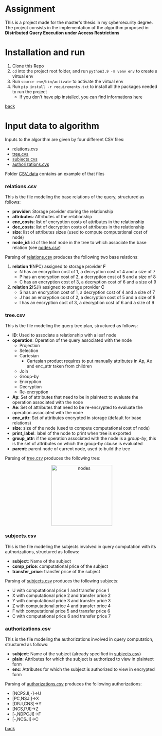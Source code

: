 
# Assignment
This is a project made for the master's thesis in my cybersecurity degree. The project consists in the implementation of the algorithm proposed in **Distributed Query Execution under Access Restrictions**

<a id='install'></a>
# Installation and run
1. Clone this Repo
1. `cd` into the project root folder, and run `python3.9 -m venv env` to create a virtual env
1. Run `source env/bin/activate` to activate the virtual env
1. Run `pip install -r requirements.txt` to install all the packages needed to run the project
    - If you don't have pip installed, you can find informations [here](https://packaging.python.org/en/latest/guides/installing-using-pip-and-virtual-environments/#installing-pip)

[back](#top)

<a id='Input'></a>
# Input data to algorithm
Inputs to the algorithm are given by four different CSV files:
- [relations.cvs](CSV_data/relations.csv)
- [tree.cvs](CSV_data/tree.csv)
- [subjects.cvs](CSV_data/subjects.csv)
- [authorizations.cvs](CSV_data/authorizations.csv)

Folder [CSV_data](CSV_data) contains an example of that files

<a id='relations'></a>
### relations.csv
This is the file modeling the base relations of the query, structured as follows:
- **provider**: Storage provider storing the relationship
- **attributes**: Attributes of the relationship
- **enc_costs**: list of encryption costs of attributes in the relationship
- **dec_costs**: list of decryption costs of attributes in the relationship
- **size**: list of attributes sizes (used to compute computational cost of node)
- **node_id**: id of the leaf node in the tree to which associate the base relation (see [nodes.csv](#nodescsv))

Parsing of [relations.csv](CSV_data/relations.csv) produces the following two base relations:
1. **relation 1**(NPC) assigned to storage provider **F**
    - N has an encryption cost of 1, a decryption cost of 4 and a size of 7
    - P has an encryption cost of 2, a decryption cost of 5 and a size of 8
    - C has an encryption cost of 3, a decryption cost of 6 and a size of 9
1. **relation 2**(SJI) assigned to storage provider **C**
    - S has an encryption cost of 1, a decryption cost of 4 and a size of 7
    - J has an encryption cost of 2, a decryption cost of 5 and a size of 8
    - I has an encryption cost of 3, a decryption cost of 6 and a size of 9

<a id='nodes'></a>
### tree.csv
This is the file modeling the query tree plan, structured as follows:
- **ID**: Used to associate a relationship with a leaf node
- **operation**: Operation of the query associated with the node
  - Projection
  - Selection
  - Cartesian
    - Cartesian product requires to put manually attributes in Ap, Ae and enc_attr taken from children
  - Join
  - Group-by
  - Encryption
  - Decryption
  - Re-encryption
- **Ap**: Set of attributes that need to be in plaintext to evaluate the operation associated with the node
- **Ae**: Set of attributes that need to be re-encrypted to evaluate the operation associated with the node
- **enc_attr**: Set of attributes encrypted in storage (default for base relations)
- **size**: size of the node (used to compute computational cost of node)
- **print_label**: label of the node to print when tree is exported 
- **group_attr**: if the operation associated with the node is a *group-by*, this is the set of attributes on which the group-by clause is evaluated
- **parent**: parent node of current node, used to build the tree

Parsing of [tree.csv](CSV_data/tree.csv) produces the following tree:

<p align="center">
<img src="https://user-images.githubusercontent.com/25297357/191472462-4ed9ed1f-9301-4b5f-8e05-6d27d1f111db.png" alt="nodes" width="200" align="center"/>
</p>

<a id='subjects'></a>
### subjects.csv
This is the file modeling the subjects involved in query computation with its authorizations, structured as follows:
- **subject**: Name of the subject
- **comp_price**: computational price of the subject
- **transfer_price**: transfer price of the subject

Parsing of [subjects.csv](CSV_data/subjects.csv) produces the following subjects:
- U with computational price 1 and transfer price 1
- X with computational price 2 and transfer price 2
- Y with computational price 3 and transfer price 3
- Z with computational price 4 and transfer price 4
- F with computational price 5 and transfer price 6
- C with computational price 6 and transfer price 7

<a id='authorizations'></a>
### authorizations.csv
This is the file modeling the authorizations involved in query computation, structured as follows:
- **subject**: Name of the subject (already specified in [subjects.csv](CSV_data/subjects.csv))
- **plain**: Attributes for which the subject is authorized to view in plaintext form
- **enc**: Attributes for which the subject is authorized to view in encrypted form

Parsing of [authorizations.csv](CSV_data/authorizations.csv) produces the following authorizations:
- [NCPSJI,-]&#8594;U
- [PC,NSJI]&#8594;X
- [DPJI,CNS]&#8594;Y
- [NCS,PJI]&#8594;Z
- [-,NDPCJI]&#8594;F
- [-,NCSJI]&#8594;C

[back](#top)
